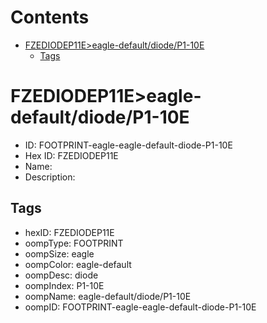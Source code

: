 



Contents
========

* [FZEDIODEP11E>eagle-default/diode/P1-10E](#fzediodep11eeagle-defaultdiodep1-10e)
	* [Tags](#tags)

# FZEDIODEP11E>eagle-default/diode/P1-10E

- ID: FOOTPRINT-eagle-eagle-default-diode-P1-10E
- Hex ID: FZEDIODEP11E
- Name: 
- Description: 

## Tags

- hexID: FZEDIODEP11E
- oompType: FOOTPRINT
- oompSize: eagle
- oompColor: eagle-default
- oompDesc: diode
- oompIndex: P1-10E
- oompName: eagle-default/diode/P1-10E
- oompID: FOOTPRINT-eagle-eagle-default-diode-P1-10E

